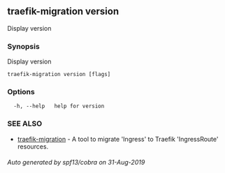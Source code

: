 ## traefik-migration version

Display version

### Synopsis

Display version

```
traefik-migration version [flags]
```

### Options

```
  -h, --help   help for version
```

### SEE ALSO

* [traefik-migration](traefik-migration.md)	 - A tool to migrate 'Ingress' to Traefik 'IngressRoute' resources.

###### Auto generated by spf13/cobra on 31-Aug-2019
